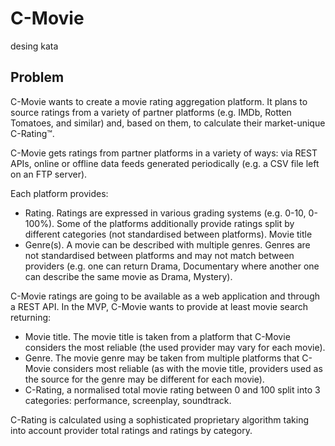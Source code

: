 # C-Movie

desing kata

## Problem
C-Movie wants to create a movie rating aggregation platform. It plans to source ratings from a variety of partner platforms (e.g. IMDb, Rotten Tomatoes, and similar) and, based on them, to calculate their market-unique C-Rating™.

C-Movie gets ratings from partner platforms in a variety of ways: via REST APIs, online or offline data feeds generated periodically (e.g. a CSV file left on an FTP server).

Each platform provides:
- Rating. Ratings are expressed in various grading systems (e.g. 0-10, 0-100%). Some of the platforms additionally provide ratings split by different categories (not standardised between platforms). 
Movie title
- Genre(s). A movie can be described with multiple genres. Genres are not standardised between platforms and may not match between providers (e.g. one can return Drama, Documentary where another one can describe the same movie as Drama, Mystery).


C-Movie ratings are going to be available as a web application and through a REST API. In the MVP, C-Movie wants to provide at least movie search returning:

- Movie title. The movie title is taken from a platform that C-Movie considers the most reliable (the used provider may vary for each movie).
- Genre. The movie genre may be taken from multiple platforms that C-Movie considers most reliable (as with the movie title, providers used as the source for the genre may be different for each movie).
- C-Rating, a normalised total movie rating between 0 and 100 split into 3 categories: performance, screenplay, soundtrack.


C-Rating is calculated using a sophisticated proprietary algorithm taking into account provider total ratings and ratings by category.
